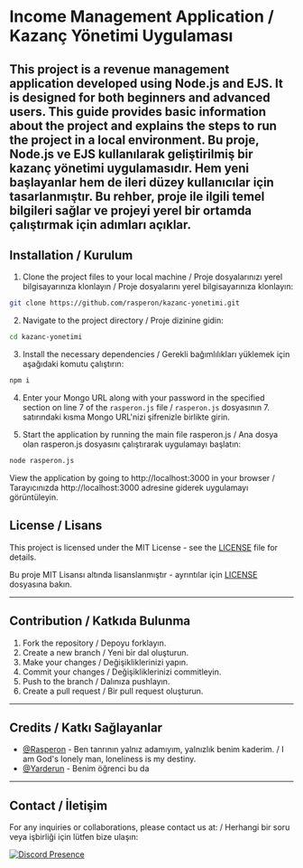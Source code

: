 # Income Management Application / Kazanç Yönetimi Uygulaması
This project is a revenue management application developed using Node.js and EJS. It is designed for both beginners and advanced users. This guide provides basic information about the project and explains the steps to run the project in a local environment.
Bu proje, Node.js ve EJS kullanılarak geliştirilmiş bir kazanç yönetimi uygulamasıdır. Hem yeni başlayanlar hem de ileri düzey kullanıcılar için tasarlanmıştır. Bu rehber, proje ile ilgili temel bilgileri sağlar ve projeyi yerel bir ortamda çalıştırmak için adımları açıklar.
---

## Installation / Kurulum

1. Clone the project files to your local machine / Proje dosyalarınızı yerel bilgisayarınıza klonlayın / Proje dosyalarını yerel bilgisayarınıza klonlayın:

```bash
git clone https://github.com/rasperon/kazanc-yonetimi.git
```
2. Navigate to the project directory / Proje dizinine gidin:
```bash
cd kazanc-yonetimi
```
3. Install the necessary dependencies / Gerekli bağımlılıkları yüklemek için aşağıdaki komutu çalıştırın:
```bash
npm i
```
4. Enter your Mongo URL along with your password in the specified section on line 7 of the `rasperon.js` file / `rasperon.js` dosyasının 7. satırındaki kısma Mongo URL'nizi şifrenizle birlikte girin.

5. Start the application by running the main file rasperon.js / Ana dosya olan rasperon.js dosyasını çalıştırarak uygulamayı başlatın:
```bash
node rasperon.js
```
View the application by going to http://localhost:3000 in your browser / Tarayıcınızda http://localhost:3000 adresine giderek uygulamayı görüntüleyin.

## License / Lisans

This project is licensed under the MIT License - see the [LICENSE](LICENSE) file for details.

Bu proje MIT Lisansı altında lisanslanmıştır - ayrıntılar için [LICENSE](LICENSE) dosyasına bakın.

---

## Contribution / Katkıda Bulunma

1. Fork the repository / Depoyu forklayın.
2. Create a new branch / Yeni bir dal oluşturun.
3. Make your changes / Değişikliklerinizi yapın.
4. Commit your changes / Değişikliklerinizi commitleyin.
5. Push to the branch / Dalınıza pushlayın.
6. Create a pull request / Bir pull request oluşturun.

---

## Credits / Katkı Sağlayanlar

- [@Rasperon](https://github.com/rasperon) - Ben tanrının yalnız adamıyım, yalnızlık benim kaderim. /  I am God's lonely man, loneliness is my destiny.
- [@Yarderun](https://github.com/Yarderun) - Benim öğrenci bu da

---

## Contact / İletişim

For any inquiries or collaborations, please contact us at: /
Herhangi bir soru veya işbirliği için lütfen bize ulaşın: 

[![Discord Presence](https://lanyard.cnrad.dev/api/1108799838876868738?animated=true)](https://discord.com/users/1108799838876868738)
<center>
